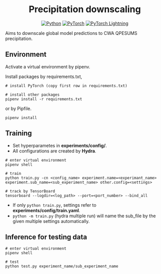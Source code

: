 <div align="center">

# Precipitation downscaling

[![Python](https://img.shields.io/badge/Python-3.10-blue)](https://www.python.org/)
[![PyTorch](https://img.shields.io/badge/PyTorch-2.7.0-red)](https://pytorch.org/)
[![PyTorch Lightning](https://img.shields.io/badge/PyTorch--lightning-2.5.1-purple)](https://lightning.ai/)

</div>

Aims to downscale global model predictions to CWA QPESUMS precipitation.

## Environment
Activate a virtual environment by pipenv.

Install packages by requirements.txt,
```
# install PyTorch (copy first row in requirements.txt)

# install other packages
pipenv install -r requirements.txt
```
or by Pipfile.
```
pipenv install
```

## Training
- Set hyperparametes in **experiments/config/**.
- All configurations are created by **Hydra**.
```
# enter virtual environment
pipenv shell

# train
python train.py -cn <config_name> experiment.name=<experimant_name> experiment.sub_name=<sub_experiment_name> other.config=<settings>

# track by TensorBoard
tensorboard --logdir=<log_path> --port=<port_number> --bind_all
```
- If only `python train.py`, settings refer to **experiments/config/train.yaml**.
- `python -m train.py` (hydra multiple run) will name the sub_file by the given multiple settings automatically. 

## Inference for testing data
```
# enter virtual environment
pipenv shell

# test
python test.py experiment_name/sub_experiment_name
```